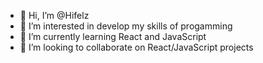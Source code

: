 - 👋 Hi, I’m @Hifelz
- 👀 I’m interested in develop my skills of progamming
- 🌱 I’m currently learning React and JavaScript
- 💞️ I’m looking to collaborate on React/JavaScript projects

<!---
Hifelz/Hifelz is a ✨ special ✨ repository because its `README.md` (this file) appears on your GitHub profile.
You can click the Preview link to take a look at your changes.
--->
